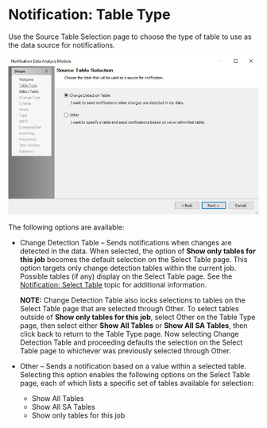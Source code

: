 # Notification: Table Type

Use the Source Table Selection page to choose the type of table to use as the data source for
notifications.

![Notification Data Analysis Module wizard Source Table Selection page](../../../../../../static/img/product_docs/accessanalyzer/enterpriseauditor/admin/analysis/notification/tabletype.webp)

The following options are available:

- Change Detection Table – Sends notifications when changes are detected in the data. When selected,
  the option of **Show only tables for this job** becomes the default selection on the Select Table
  page. This option targets only change detection tables within the current job. Possible tables (if
  any) display on the Select Table page. See the [Notification: Select Table](selecttable.md) topic
  for additional information.

    **NOTE:** Change Detection Table also locks selections to tables on the Select Table page that
    are selected through Other. To select tables outside of **Show only tables for this job**,
    select Other on the Table Type page, then select either **Show All Tables** or **Show All SA
    Tables**, then click back to return to the Table Type page. Now selecting Change Detection Table
    and proceeding defaults the selection on the Select Table page to whichever was previously
    selected through Other.

- Other – Sends a notification based on a value within a selected table. Selecting this option
  enables the following options on the Select Table page, each of which lists a specific set of
  tables available for selection:

    - Show All Tables
    - Show All SA Tables
    - Show only tables for this job
